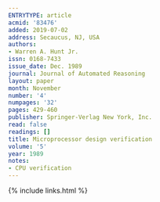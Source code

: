 ```yaml
---
ENTRYTYPE: article
acmid: '83476'
added: 2019-07-02
address: Secaucus, NJ, USA
authors:
- Warren A. Hunt Jr.
issn: 0168-7433
issue_date: Dec. 1989
journal: Journal of Automated Reasoning
layout: paper
month: November
number: '4'
numpages: '32'
pages: 429-460
publisher: Springer-Verlag New York, Inc.
read: false
readings: []
title: Microprocessor design verification
volume: '5'
year: 1989
notes:
- CPU verification
---
```

{% include links.html %}
